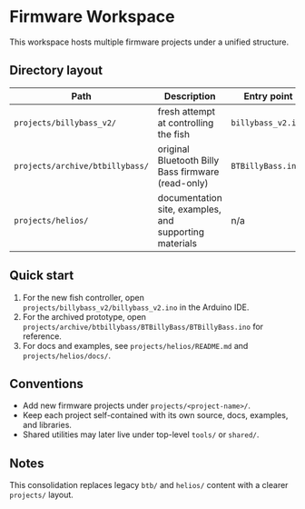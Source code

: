 # Firmware Workspace

This workspace hosts multiple firmware projects under a unified structure.

## Directory layout

| Path | Description | Entry point |
| ---- | ----------- | ----------- |
| `projects/billybass_v2/` | fresh attempt at controlling the fish | `billybass_v2.ino` |
| `projects/archive/btbillybass/` | original Bluetooth Billy Bass firmware (read-only) | `BTBillyBass.ino` |
| `projects/helios/` | documentation site, examples, and supporting materials | n/a |

## Quick start

1. For the new fish controller, open `projects/billybass_v2/billybass_v2.ino` in the Arduino IDE.
2. For the archived prototype, open `projects/archive/btbillybass/BTBillyBass/BTBillyBass.ino` for reference.
3. For docs and examples, see `projects/helios/README.md` and `projects/helios/docs/`.

## Conventions

- Add new firmware projects under `projects/<project-name>/`.
- Keep each project self-contained with its own source, docs, examples, and libraries.
- Shared utilities may later live under top-level `tools/` or `shared/`.

## Notes

This consolidation replaces legacy `btb/` and `helios/` content with a clearer `projects/` layout.
